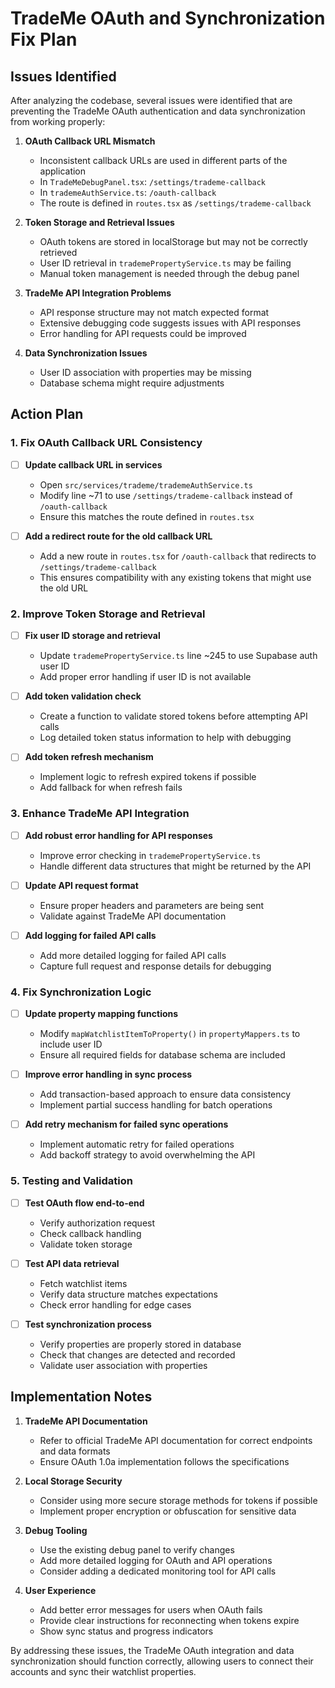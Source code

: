 # TradeMe OAuth and Synchronization Fix Plan

## Issues Identified

After analyzing the codebase, several issues were identified that are preventing the TradeMe OAuth authentication and data synchronization from working properly:

1. **OAuth Callback URL Mismatch**
   - Inconsistent callback URLs are used in different parts of the application
   - In `TradeMeDebugPanel.tsx`: `/settings/trademe-callback`
   - In `trademeAuthService.ts`: `/oauth-callback`
   - The route is defined in `routes.tsx` as `/settings/trademe-callback`

2. **Token Storage and Retrieval Issues**
   - OAuth tokens are stored in localStorage but may not be correctly retrieved
   - User ID retrieval in `trademePropertyService.ts` may be failing
   - Manual token management is needed through the debug panel

3. **TradeMe API Integration Problems**
   - API response structure may not match expected format
   - Extensive debugging code suggests issues with API responses
   - Error handling for API requests could be improved

4. **Data Synchronization Issues**
   - User ID association with properties may be missing
   - Database schema might require adjustments

## Action Plan

### 1. Fix OAuth Callback URL Consistency

- [ ] **Update callback URL in services**
  - Open `src/services/trademe/trademeAuthService.ts`
  - Modify line ~71 to use `/settings/trademe-callback` instead of `/oauth-callback`
  - Ensure this matches the route defined in `routes.tsx`

- [ ] **Add a redirect route for the old callback URL**
  - Add a new route in `routes.tsx` for `/oauth-callback` that redirects to `/settings/trademe-callback`
  - This ensures compatibility with any existing tokens that might use the old URL

### 2. Improve Token Storage and Retrieval

- [ ] **Fix user ID storage and retrieval**
  - Update `trademePropertyService.ts` line ~245 to use Supabase auth user ID
  - Add proper error handling if user ID is not available

- [ ] **Add token validation check**
  - Create a function to validate stored tokens before attempting API calls
  - Log detailed token status information to help with debugging

- [ ] **Add token refresh mechanism**
  - Implement logic to refresh expired tokens if possible
  - Add fallback for when refresh fails

### 3. Enhance TradeMe API Integration

- [ ] **Add robust error handling for API responses**
  - Improve error checking in `trademePropertyService.ts`
  - Handle different data structures that might be returned by the API

- [ ] **Update API request format**
  - Ensure proper headers and parameters are being sent
  - Validate against TradeMe API documentation

- [ ] **Add logging for failed API calls**
  - Add more detailed logging for failed API calls
  - Capture full request and response details for debugging

### 4. Fix Synchronization Logic

- [ ] **Update property mapping functions**
  - Modify `mapWatchlistItemToProperty()` in `propertyMappers.ts` to include user ID
  - Ensure all required fields for database schema are included

- [ ] **Improve error handling in sync process**
  - Add transaction-based approach to ensure data consistency
  - Implement partial success handling for batch operations

- [ ] **Add retry mechanism for failed sync operations**
  - Implement automatic retry for failed operations
  - Add backoff strategy to avoid overwhelming the API

### 5. Testing and Validation

- [ ] **Test OAuth flow end-to-end**
  - Verify authorization request
  - Check callback handling 
  - Validate token storage

- [ ] **Test API data retrieval**
  - Fetch watchlist items
  - Verify data structure matches expectations
  - Check error handling for edge cases

- [ ] **Test synchronization process**
  - Verify properties are properly stored in database
  - Check that changes are detected and recorded
  - Validate user association with properties

## Implementation Notes

1. **TradeMe API Documentation**
   - Refer to official TradeMe API documentation for correct endpoints and data formats
   - Ensure OAuth 1.0a implementation follows the specifications

2. **Local Storage Security**
   - Consider using more secure storage methods for tokens if possible
   - Implement proper encryption or obfuscation for sensitive data

3. **Debug Tooling**
   - Use the existing debug panel to verify changes
   - Add more detailed logging for OAuth and API operations
   - Consider adding a dedicated monitoring tool for API calls

4. **User Experience**
   - Add better error messages for users when OAuth fails
   - Provide clear instructions for reconnecting when tokens expire
   - Show sync status and progress indicators

By addressing these issues, the TradeMe OAuth integration and data synchronization should function correctly, allowing users to connect their accounts and sync their watchlist properties.